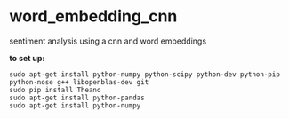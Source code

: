 # word_embedding_cnn
sentiment analysis using a cnn and word embeddings

**to set up:**
```
sudo apt-get install python-numpy python-scipy python-dev python-pip python-nose g++ libopenblas-dev git
sudo pip install Theano
sudo apt-get install python-pandas
sudo apt-get install python-numpy
```

